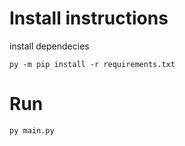 # Install instructions

install dependecies
```
py -m pip install -r requirements.txt
```

# Run
```
py main.py
```